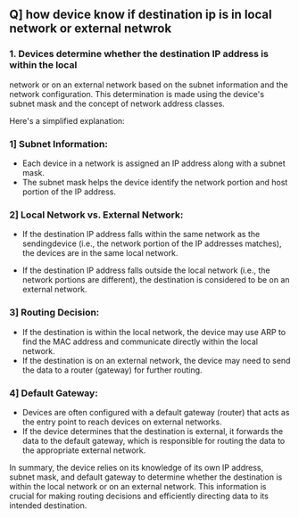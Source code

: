 
## Q] how device know if destination ip is in local network or external netwrok


### 1. Devices determine whether the destination IP address is within the local 
network or on an external network based on the subnet information and the network 
configuration. This determination is made using the device's subnet mask and 
the concept of network address classes.

Here's a simplified explanation:

### 1] Subnet Information:

- Each device in a network is assigned an IP address along with a subnet mask.
- The subnet mask helps the device identify the network portion and host 
portion of the IP address.

### 2] Local Network vs. External Network:

- If the destination IP address falls within the same network as the sendingdevice (i.e., the network portion of the IP addresses matches), the devices are in the same local network.

- If the destination IP address falls outside the local network 
(i.e., the network portions are different), the destination is considered 
to be on an external network.

### 3] Routing Decision:

- If the destination is within the local network, the device may use ARP to find the MAC address and communicate directly within the local network.
- If the destination is on an external network, the device may need to send the data to a router (gateway) for further routing.

### 4] Default Gateway:

- Devices are often configured with a default gateway (router) that acts as the entry point to reach devices on external networks.
- If the device determines that the destination is external, it forwards the data to the default gateway, which is responsible for routing the data to the appropriate external network.

In summary, the device relies on its knowledge of its own IP address, 
subnet mask, and default gateway to determine whether the destination 
is within the local network or on an external network. 
This information is crucial for making routing decisions and 
efficiently directing data to its intended destination.